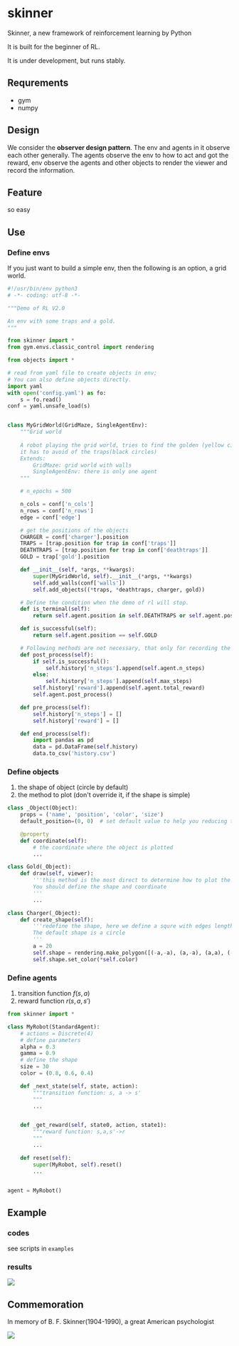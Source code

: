 # skinner
Skinner, a new framework of reinforcement learning by Python

It is built for the beginner of RL.



It is under development, but runs stably.



## Requrements

- gym
- numpy

## Design

We consider the **observer design pattern**. The env and agents in it observe each other generally. The agents observe the env to how to act and got the reward, env observe the agents and other objects to render the viewer and record the information.

## Feature

so easy

## Use

### Define envs

If you just want to build a simple env, then the following is an option, a grid world.

```python
#!/usr/bin/env python3
# -*- coding: utf-8 -*-

"""Demo of RL V2.0

An env with some traps and a gold.
"""

from skinner import *
from gym.envs.classic_control import rendering

from objects import *

# read from yaml file to create objects in env;
# You can also define objects directly.
import yaml
with open('config.yaml') as fo:
    s = fo.read()
conf = yaml.unsafe_load(s)


class MyGridWorld(GridMaze, SingleAgentEnv):
    """Grid world
    
    A robot playing the grid world, tries to find the golden (yellow circle), meanwhile
    it has to avoid of the traps(black circles)
    Extends:
        GridMaze: grid world with walls
        SingleAgentEnv: there is only one agent
    """

    # n_epochs = 500

    n_cols = conf['n_cols']
    n_rows = conf['n_rows']
    edge = conf['edge']

    # get the positions of the objects
    CHARGER = conf['charger'].position
    TRAPS = [trap.position for trap in conf['traps']]
    DEATHTRAPS = [trap.position for trap in conf['deathtraps']]
    GOLD = trap['gold'].position

    def __init__(self, *args, **kwargs):
        super(MyGridWorld, self).__init__(*args, **kwargs)
        self.add_walls(conf['walls'])
        self.add_objects((*traps, *deathtraps, charger, gold))

    # Define the condition when the demo of rl will stop.
    def is_terminal(self):
        return self.agent.position in self.DEATHTRAPS or self.agent.position == self.GOLD or self.agent.power<=0

    def is_successful(self):
        return self.agent.position == self.GOLD

    # Following methods are not necessary, that only for recording the process of rl
    def post_process(self):
        if self.is_successful():
            self.history['n_steps'].append(self.agent.n_steps)
        else:
            self.history['n_steps'].append(self.max_steps)
        self.history['reward'].append(self.agent.total_reward)
        self.agent.post_process()

    def pre_process(self):
        self.history['n_steps'] = []
        self.history['reward'] = []

    def end_process(self):
        import pandas as pd
        data = pd.DataFrame(self.history)
        data.to_csv('history.csv')


```



### Define objects

1. the shape of object (circle by default)
2. the method to plot (don't override it, if the shape is simple)

```python
class _Object(Object):
    props = ('name', 'position', 'color', 'size')
    default_position=(0, 0)  # set default value to help you reducing the codes when creating an object

    @property
    def coordinate(self):
        # the coordinate where the object is plotted
        ...

class Gold(_Object):
    def draw(self, viewer):
        '''this method is the most direct to determine how to plot the object
        You should define the shape and coordinate
        '''
        ...

class Charger(_Object):
    def create_shape(self):
        '''redefine the shape, here we define a squre with edges length of 40.
        The default shape is a circle
        '''
        a = 20
        self.shape = rendering.make_polygon([(-a,-a), (a,-a), (a,a), (-a,a)])
        self.shape.set_color(*self.color)
```



### Define agents

1. transition function $f(s,a)$
2. reward function $r(s,a,s')$

```python
from skinner import *

class MyRobot(StandardAgent):
    # actions = Discrete(4)
    # define parameters
    alpha = 0.3
    gamma = 0.9
    # define the shape
    size = 30
    color = (0.8, 0.6, 0.4)

    def _next_state(self, state, action):
        """transition function: s, a -> s'
        """
        ...


    def _get_reward(self, state0, action, state1):
        """reward function: s,a,s'->r
        """
        ...

    def reset(self):
        super(MyRobot, self).reset()
        ...


agent = MyRobot()
```



## Example

### codes

see scripts in `examples`

### results

![](performance.png)



## Commemoration

In memory of B. F. Skinner(1904-1990), a great American psychologist

 ![](skinner.jpg)